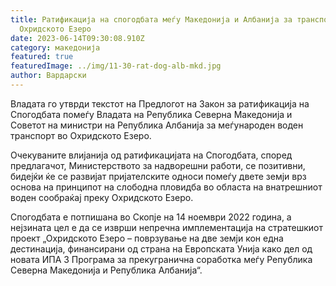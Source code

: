 ```yaml
---
title: Ратификација на спогодбата меѓу Македонија и Албанија за транспорт во
  Охридското Езеро
date: 2023-06-14T09:30:08.910Z
category: македонија
featured: true
featuredImage: ../img/11-30-rat-dog-alb-mkd.jpg
author: Вардарски
---
```

<!--StartFragment-->

Владата го утврди текстот на Предлогот на Закон за ратификација на Спогодбата помеѓу Владата на Република Северна Македонија и Советот на министри на Република Албанија за меѓународен воден транспорт во Охридското Езеро.

Очекуваните влијанија од ратификацијата на Спогодбата, според предлагачот, Министерството за надворешни работи, се позитивни, бидејќи ќе се развијат пријателските односи помеѓу двете земји врз основа на принципот на слободна пловидба во областа на внатрешниот воден сообраќај преку Охридското Езеро.

Спогодбата е потпишана во Скопје на 14 ноември 2022 година, а нејзината цел е да се изврши непречна имплементација на стратешкиот проект „Охридското Езеро – поврзување на две земји кон една дестинација, финансирани од страна на Европската Унија како дел од новата ИПА 3 Програма за прекугранична соработка меѓу Република Северна Македонија и Република Албанија“.

<!--EndFragment-->